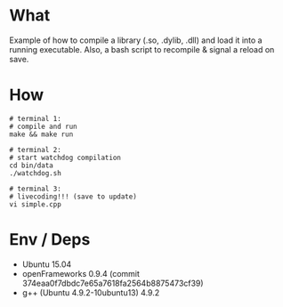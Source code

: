 # What

Example of how to compile a library (.so, .dylib, .dll) and load it into a running executable.
Also, a bash script to recompile & signal a reload on save.

# How

```
# terminal 1:
# compile and run
make && make run

# terminal 2:
# start watchdog compilation
cd bin/data
./watchdog.sh

# terminal 3:
# livecoding!!! (save to update)
vi simple.cpp
```

# Env / Deps

- Ubuntu 15.04
- openFrameworks 0.9.4 (commit 374eaa0f7dbdc7e65a7618fa2564b8875473cf39)
- g++ (Ubuntu 4.9.2-10ubuntu13) 4.9.2